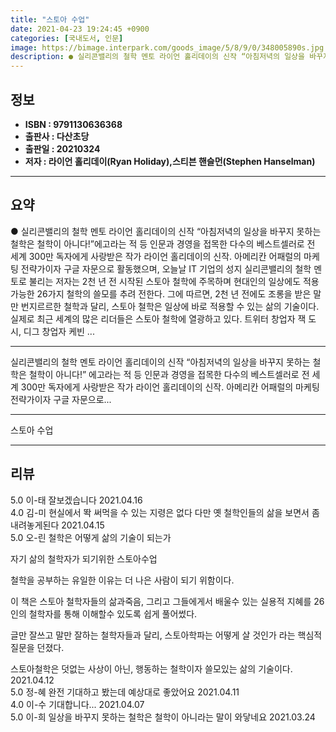 ```yaml
---
title: "스토아 수업"
date: 2021-04-23 19:24:45 +0900
categories: [국내도서, 인문]
image: https://bimage.interpark.com/goods_image/5/8/9/0/348005890s.jpg
description: ● 실리콘밸리의 철학 멘토 라이언 홀리데이의 신작 “아침저녁의 일상을 바꾸지 못하는 철학은 철학이 아니다!”에고라는 적 등 인문과 경영을 접목한 다수의 베스트셀러로 전 세계 300만 독자에게 사랑받은 작가 라이언 홀리데이의 신작. 아메리칸 어패럴의 마케팅 전략가이자 구글 자문으로 활동
---
```


## **정보**

- **ISBN : 9791130636368**
- **출판사 : 다산초당**
- **출판일 : 20210324**
- **저자 : 라이언 홀리데이(Ryan Holiday),스티븐 핸슬먼(Stephen Hanselman)**

------



## **요약**

●  실리콘밸리의 철학 멘토 라이언 홀리데이의 신작 “아침저녁의 일상을 바꾸지 못하는 철학은 철학이 아니다!”에고라는 적 등 인문과 경영을 접목한 다수의 베스트셀러로 전 세계 300만 독자에게 사랑받은 작가 라이언 홀리데이의 신작. 아메리칸 어패럴의 마케팅 전략가이자 구글 자문으로 활동했으며, 오늘날 IT 기업의 성지 실리콘밸리의 철학 멘토로 불리는 저자는 2천 년 전 시작된 스토아 철학에 주목하며 현대인의 일상에도 적용 가능한 26가지 철학의 쓸모를 추려 전한다. 그에 따르면, 2천 년 전에도 조롱을 받은 말만 번지르르한 철학과 달리, 스토아 철학은 일상에 바로 적용할 수 있는 삶의 기술이다. 실제로 최근 세계의 많은 리더들은 스토아 철학에 열광하고 있다. 트위터 창업자 잭 도시, 디그 창업자 케빈 ...

------

실리콘밸리의 철학 멘토 라이언 홀리데이의 신작 
“아침저녁의 일상을 바꾸지 못하는 철학은 철학이 아니다!”
에고라는 적 등 인문과 경영을 접목한 다수의 베스트셀러로 전 세계 300만 독자에게 사랑받은 작가 라이언 홀리데이의 신작. 아메리칸 어패럴의 마케팅 전략가이자 구글 자문으로... 

------


스토아 수업 

------


## **리뷰** 

5.0 이-태 잘보겠습니다 2021.04.16 <br/>4.0 김-미 현실에서 똭 써먹을 수 있는 지령은 없다
다만 옛 철학인들의 삶을 보면서 좀 내려놓게된다 2021.04.15 <br/>5.0 오-린 
철학은 어떻게 삶의 기술이 되는가

자기 삶의 철학자가 되기위한 스토아수업

철학을 공부하는 유일한 이유는 더 나은 사람이 되기 위함이다.

이 책은 스토아 철학자들의 삶과죽음, 그리고 그들에게서 배울수 있는 실용적 지혜를 26인의  철학자를 통해 이해할수 있도록 쉽게 풀어썼다.

글만 잘쓰고 말만 잘하는 철학자들과 달리, 스토아학파는 어떻게 살 것인가 라는 핵심적 질문을 던졌다.

스토아철학은 덧없는 사상이 아닌, 행동하는 철학이자 쓸모있는 삶의 기술이다. 
 2021.04.12 <br/>5.0 정-혜 완전 기대하고 봤는데 예상대로 좋았어요 2021.04.11 <br/>4.0 이-수 기대합니다... 2021.04.07 <br/>5.0 이-희 일상을 바꾸지 못하는 철학은 철학이 아니라는 말이 와닿네요 2021.03.24 <br/>